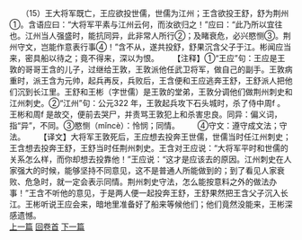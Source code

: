 　　（15）王大将军既亡，王应欲投世儒，世儒为江州；王含欲投王舒，舒为荆州①。含语应曰：“大将军平素与江州云何，而汝欲归之！”应曰：“此乃所以宜往也。江州当人强盛时，能抗同异，此非常人所行②；及睹衰危，必兴愍恻③。荆州守文，岂能作意表行事④！”含不从，遂共投舒，舒果沉含父子于江。彬闻应当来，密具船以待之；竟不得来，深以为恨。
　　【注释】①“王应”句：王应是王敦的哥哥王含的儿子，过继给王敦，王敦派他任武卫将军，做自己的副手。王敦病重时，派王含为元帅，起兵再反，兵败后，王含便和王应逃奔王舒，王舒派人把他们沉到长江里。王舒和王彬（字世儒）是王敦的堂弟，王敦分调他们做荆州刺史和江州刺史。②“江州”句：公元322 年，王敦起兵攻下石头城时，杀了侍中周f 。王彬和周f 是故交，便前去哭尸，并责骂王敦犯上和杀害忠良。同异：偏义词，指“异”，不同。③愍恻（mǐncè）：怜悯；同情。
　　④守文：遵守成文法；守法。
　　【译文】大将军王敦死后，王应想去投奔王世儒，世儒当时任江州刺史；王含想去投奔王舒，王舒当时任荆州刺史。王含对王应说：“大将军平时和世儒的关系怎么样，而你却想去投靠他！”王应说：“这才是应该去的原因。江州刺史在人家强大的时候，能够坚持不同意见，这不是普通人所能做到的；到了看见人家衰败、危急时，就一定会表示同情。荆州刺史守法，怎么能按意料之外的做法办事！”王含不听他的意见，于是两人便一起投奔王舒，王舒果然把王含父子沉入长江。王彬听说王应会来，暗地里准备好了船来等候他们；他们竟然没能来，王彬深感遗憾。
<br>[上一篇](07_14) [回卷首](07_00) [下一篇](07_16)
